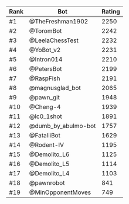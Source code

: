 Rank|Bot|Rating
---|---|---
#1|@TheFreshman1902|2250
#2|@ToromBot|2242
#3|@LeelaChessTest|2232
#4|@YoBot_v2|2231
#5|@Intron014|2210
#6|@PetersBot|2199
#7|@RaspFish|2191
#8|@magnusglad_bot|2065
#9|@pawn_git|1948
#10|@Cheng-4|1939
#11|@lc0_1shot|1891
#12|@dumb_by_abulmo-bot|1757
#13|@FataliiBot|1629
#14|@Rodent-IV|1195
#15|@Demolito_L6|1125
#16|@Demolito_L5|1114
#17|@Demolito_L4|1103
#18|@pawnrobot|841
#19|@MinOpponentMoves|749
